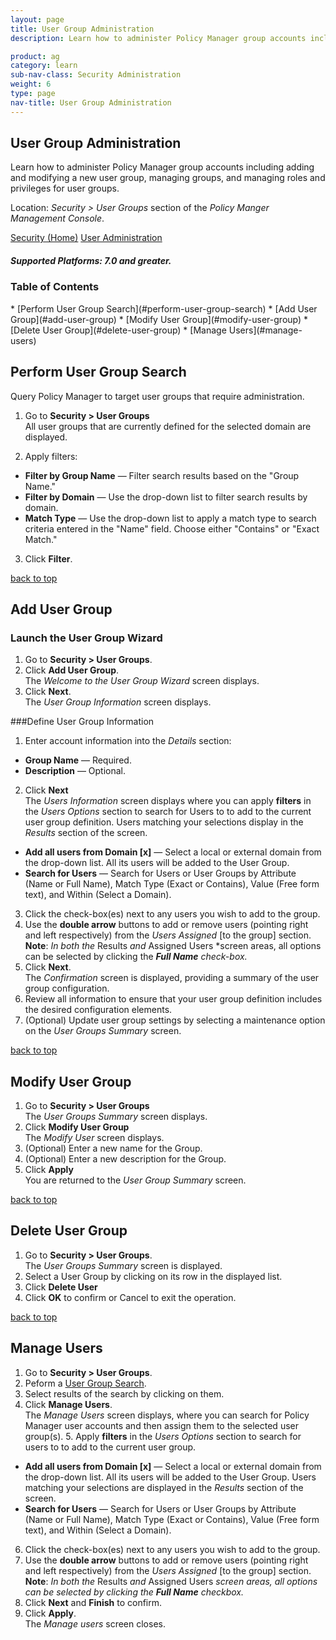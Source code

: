 ```yaml
---
layout: page
title: User Group Administration
description: Learn how to administer Policy Manager group accounts including adding and modifying a new user group, managing groups, and managing roles and privileges for user groups. 

product: ag
category: learn
sub-nav-class: Security Administration
weight:	6
type: page
nav-title: User Group Administration
---
```



## User Group Administration
Learn how to administer Policy Manager group accounts including adding and modifying a new user group, managing groups, and managing roles and privileges for user groups. 

Location: *Security > User Groups* section of the *Policy Manger Management Console*.

<a href="security_toc.html" class="button secondary">Security (Home)</a>  <a href="../security/user_administration.html" class="button secondary">User Administration</a>  

<h5 class="stamp">Supported Platforms: 7.0 and greater.</h5> 
 
### Table of Contents
<div id="toc-marker"></div>
* [Perform User Group Search](#perform-user-group-search)
* [Add User Group](#add-user-group)
* [Modify User Group](#modify-user-group)
* [Delete User Group](#delete-user-group)
* [Manage Users](#manage-users)


## Perform User Group Search

Query Policy Manager to target user groups that require administration.

1. Go to **Security > User Groups**  
All user groups that are currently defined for the selected domain are displayed.   

2. Apply filters:
  * **Filter by Group Name** — Filter search results based on the "Group Name."
  *  **Filter by Domain** — Use the drop-down list to filter search results by domain.
  *  **Match Type** — Use the drop-down list to apply a match type to search criteria entered in the "Name" field. Choose either "Contains" or "Exact Match."
   
3. Click **Filter**.

<a href="#top">back to top</a>

## Add User Group

### Launch the User Group Wizard

1. Go to **Security > User Groups**.  
2. Click **Add User Group**.  
The *Welcome to the User Group Wizard* screen displays.
3. Click **Next**.  
The *User Group Information* screen displays. 

###Define User Group Information

1. Enter account information into the *Details* section:
  * **Group Name** — Required.  * **Description** — Optional.
2. Click **Next**  
The *Users Information* screen displays where you can apply **filters** in the *Users Options* section to search for Users to to add to the current user group definition. Users matching your selections display in the *Results* section of the screen.  
  * **Add all users from Domain [x]** — Select a local or external domain from the drop-down list. All its users will be added to the User Group.
  * **Search for Users** — Search for Users or User Groups by Attribute (Name or Full Name), Match Type (Exact or Contains), Value (Free form text), and Within (Select a Domain).  
3. Click the check-box(es) next to any users you wish to add to the group.
4. Use the **double arrow** buttons to add or remove users (pointing right and left respectively) from the *Users Assigned* [to the group] section.  
**Note**: *In both the* Results *and* Assigned Users *screen areas, all options can be selected by clicking the ***Full Name*** *check-box.*
5. Click **Next**.  
The *Confirmation* screen is displayed, providing a summary of the user group configuration.
6. Review all information to ensure that your user group definition includes the desired configuration elements.
7. (Optional) Update user group settings by selecting a maintenance option on the *User Groups Summary* screen.

<a href="#top">back to top</a>

## Modify User Group

1. Go to **Security > User Groups**  
The *User Groups Summary* screen displays. 
2. Click **Modify User Group**  
The *Modify User* screen displays.
3. (Optional) Enter a new name for the Group.
4. (Optional) Enter a new description for the Group.
5. Click **Apply**  
You are returned to the *User Group Summary* screen.

<a href="#top">back to top</a>

## Delete User Group

1. Go to **Security > User Groups**.  
The *User Groups Summary* screen is displayed.
2. Select a User Group by clicking on its row in the displayed list.
3. Click **Delete User**    
4. Click **OK** to confirm or Cancel to exit the operation. 

<a href="#top">back to top</a>

## Manage Users 

1. Go to **Security > User Groups**.
2. Peform a [User Group Search](#perform-user-group-search).
3. Select results of the search by clicking on them.
4. Click **Manage Users**.  
The *Manage Users* screen displays, where you can search for Policy Manager user accounts and then assign them to the selected user group(s).  5. Apply **filters** in the *Users Options* section to search for users to to add to the current user group.
  * **Add all users from Domain [x]** — Select a local or external domain from the drop-down list. All its users will be added to the User Group.  Users matching your selections are displayed in the *Results* section of the screen.
  * **Search for Users** — Search for Users or User Groups by Attribute (Name or Full Name), Match Type (Exact or Contains), Value (Free form text), and Within (Select a Domain). 
6. Click the check-box(es) next to any users you wish to add to the group.
7. Use the **double arrow** buttons to add or remove users (pointing right and left respectively) from the *Users Assigned* [to the group] section.  
**Note**: *In both the* Results *and* Assigned Users *screen areas, all options can be selected by clicking the* ***Full Name*** *checkbox.*
8. Click **Next** and **Finish** to confirm.
9. Click **Apply**.  
The *Manage users* screen closes.  
